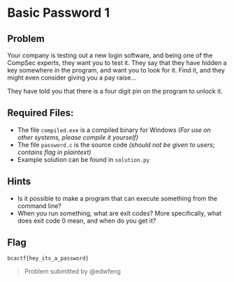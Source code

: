 # Basic Password 1
## Problem
Your company is testing out a new login software, and being one of the CompSec experts, they want you to test it.
They say that they have hidden a key somewhere in the program, and want you to look for it.
Find it, and they might even consider giving you a pay raise...

They have told you that there is a four digit pin on the program to unlock it.

## Required Files:
* The file `compiled.exe` is a compiled binary for Windows *(For use on other systems, please compile it yourself)*
* The file `password.c` is the source code *(should not be given to users; contains flag in plaintext)*
* Example solution can be found in `solution.py`

## Hints
* Is it possible to make a program that can execute something from the command line?
* When you run something, what are exit codes? More specifically, what does exit code 0 mean, and when do you get it?

## Flag
`bcactf{hey_its_a_password}`

> Problem submitted by @edwfeng